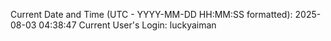 Current Date and Time (UTC - YYYY-MM-DD HH:MM:SS formatted): 2025-08-03 04:38:47
Current User's Login: luckyaiman
